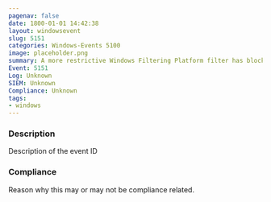 ```yaml
---
pagenav: false
date: 1800-01-01 14:42:38
layout: windowsevent
slug: 5151
categories: Windows-Events 5100
image: placeholder.png
summary: A more restrictive Windows Filtering Platform filter has blocked a packet.
Event: 5151
Log: Unknown
SIEM: Unknown
Compliance: Unknown
tags:
- windows
---
```


### Description

Description of the event ID

### Compliance

Reason why this may or may not be compliance related.
